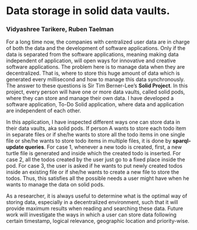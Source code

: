 # Data storage in solid data vaults.

### Vidyashree Tarikere, Ruben Taelman

For a long time now, the companies with centralized user data are in charge of both the data and the development of software applications. Only if the data is separated from the software applications, meaning making data independent of application, will open ways for innovative and creative software applications. The problem here is to manage data when they are decentralized. That is, where to store this huge amount of data which is generated every millisecond and how to manage this data synchronously. The answer to these questions is      Sir Tim Berner-Lee’s **Solid Project**. In this project, every person will have one or more data vaults, called solid pods, where they can store and manage their own data. I have developed a software application, To-Do Solid application, where data and application are independent of each other. 

In this application, I have inspected different ways one can store data in their data vaults, aka solid pods. If person A wants to store each todo item in separate files or if she/he wants to store all the todo items in one single file or she/he wants to store todo items in multiple files, it is done by **sparql-update queries**. For case 1, whenever a new todo is created, first, a new turtle file is generated and inside which the created todo is inserted. For case 2, all the todos created by the user just go to a fixed place inside the pod. For case 3, the user is asked if he wants to put newly created todos inside an existing file or if she/he wants to create a new file to store the todos. Thus, this satisfies all the possible needs a user might have when he wants to manage the data on solid pods. 

As a researcher, it is always useful to determine what is the optimal way of storing data, especially in a decentralized environment, such that it will provide maximum results when reading and searching these data. Future work will investigate the ways in which a user can store data following certain timestamp, logical relevance, geographic location and priority-wise. 


